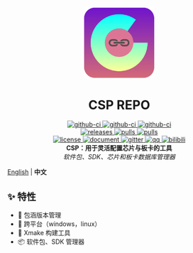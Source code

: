 <div align="center">
    <a href="https://csplink.github.io">
        <img width="160" heigth="160" src="https://raw.githubusercontent.com/csplink/csp/master/Apps/CSP.Apps.Dev/Resources/Images/logo.svg" alt="logo" />
    </a>
    <h1>CSP REPO</h1>
    <div>
        <a href="https://github.com/csplink/csp_repo/actions?query=workflow%3A%F0%9F%A9%BAtest">
            <img src="https://img.shields.io/github/actions/workflow/status/csplink/csp_repo/test.yml?style=flat&label=test" alt="github-ci" />
        </a>
        <a href="https://github.com/csplink/csp_repo/actions?query=workflow%3A%F0%9F%92%95mirror">
            <img src="https://img.shields.io/github/actions/workflow/status/csplink/csp_repo/mirror.yml?style=flat&label=mirror" alt="github-ci" />
        </a>
        <a href="https://github.com/csplink/csp_repo/actions?query=workflow%3A%F0%9F%94%96release">
            <img src="https://img.shields.io/github/actions/workflow/status/csplink/csp_repo/release.yml?style=flat&label=release" alt="github-ci" />
        </a>
    </div>
    <div>
        <a href="https://github.com/csplink/csp_repo/releases">
            <img src="https://img.shields.io/github/release/csplink/csp_repo.svg?style=flat" alt="releases" />
        </a>
        <a href="https://github.com/csplink/csp_repo/pulls">
            <img src="https://img.shields.io/github/issues-pr/csplink/csp_repo.svg" alt="pulls" />
        </a>
        <a href="https://github.com/csplink/csp_repo/issues">
            <img src="https://img.shields.io/github/issues/csplink/csp_repo.svg" alt="pulls" />
        </a>
    </div>
    <div>
        <a href="https://github.com/csplink/csp_repo/blob/master/LICENSE">
            <img src="https://img.shields.io/github/license/csplink/csp_repo.svg?colorB=f48041&style=flat" alt="license" />
        </a>
        <a href="https://csplink.github.io">
            <img src="https://img.shields.io/badge/wiki-document-blue?style=flat" alt="document" />
        </a>
        <a href="https://gitter.im/csplink/community">
            <img src="https://badges.gitter.im/csplink/csp.svg" alt="gitter" />
        </a>
        <a href="https://jq.qq.com/?_wv=1027&k=CWt7TZln">
            <img src="https://img.shields.io/badge/chat-on%20QQ-ff69b4.svg?style=flat" alt="qq" />
        </a>
        <a href="https://space.bilibili.com/24969427/">
            <img src="https://img.shields.io/badge/video-bilibili-FB7299?style=flat" alt="bilibili" />
        </a>
    </div>
    <b>CSP：用于灵活配置芯片与板卡的工具</b><br/>
    <i>软件包、SDK、芯片和板卡数据库管理器</i><br/>
</div>

[English](README.md) | **中文**

## ✨ 特性

- 🔖 包涵版本管理
- 🎹 跨平台（windows，linux）
- 🔧 Xmake 构建工具
- 📦️ 软件包、SDK 管理器
